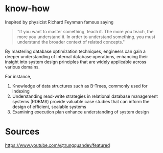 # know-how
Inspired by physicist Richard Feynman famous saying 
> "If you want to master something, teach it. The more you teach, the more you understand it. In order to understand something, you must understand the broader context of related concepts."

By mastering database optimization techniques, engineers can gain a deeper understanding of internal database operations, enhancing their insight into system design principles that are widely applicable across various domains. 

For instance, 

1. Knowledge of data structures such as B-Trees, commonly used for indexing 
2. Understanding read-write strategies in relational database management systems (RDBMS) provide valuable case studies that can inform the design of efficient, scalable systems
3. Examining execution plan enhance understanding of system design 

# Sources
https://www.youtube.com/@trungquandev/featured 
